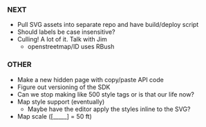 ### NEXT

- Pull SVG assets into separate repo and have build/deploy script
- Should labels be case insensitive?
- Culling! A lot of it. Talk with Jim
  - openstreetmap/ID uses RBush

### OTHER

- Make a new hidden page with copy/paste API code
- Figure out versioning of the SDK
- Can we stop making like 500 style tags or is that our life now?
- Map style support (eventually)
  - Maybe have the editor apply the styles inline to the SVG?
- Map scale ([_____] = 50 ft)
